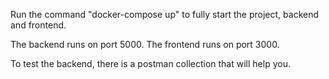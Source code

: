 Run the command "docker-compose up" to fully start the project, backend and frontend.

The backend runs on port 5000.
The frontend runs on port 3000.

To test the backend, there is a postman collection that will help you.
 